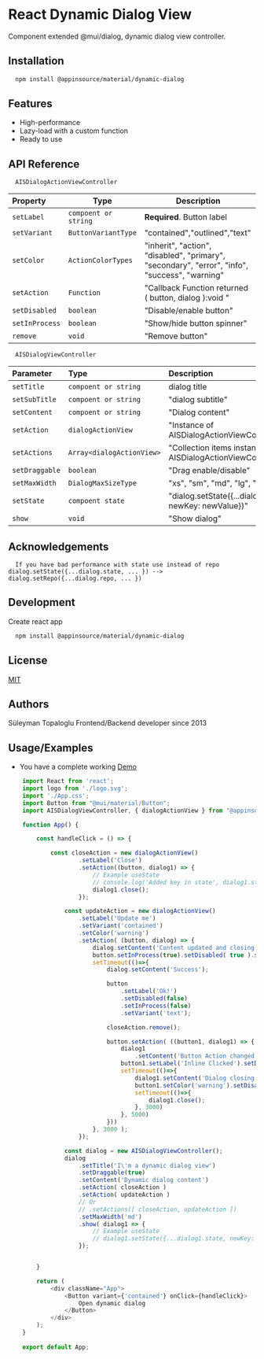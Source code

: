 
# React Dynamic Dialog View

Component extended @mui/dialog, dynamic dialog view controller.
## Installation

```bash
  npm install @appinsource/material/dynamic-dialog
```
    
## Features

- High-performance
- Lazy-load with a custom function
- Ready to use



## API Reference

```http
  AISDialogActionViewController
```

| Property  | Type                    | Description                |
| :-------- | -------                | ------------------------- |
| `setLabel` | `compoent or string` | **Required**. Button label |
| `setVariant` | `ButtonVariantType` | "contained","outlined","text"|
| `setColor` | `ActionColorTypes` | "inherit", "action", "disabled", "primary", "secondary", "error", "info", "success", "warning" |
| `setAction` | `Function` | "Callback Function returned ( button, dialog ):void "|
| `setDisabled` | `boolean` | "Disable/enable button"|
| `setInProcess` | `boolean` | "Show/hide button spinner"|
| `remove` | `void` | "Remove button"|



```http
  AISDialogViewController
```

| Parameter | Type     | Description                       |
| :-------- | :------- | :-------------------------------- |
| `setTitle` | `compoent or string` | dialog title |
| `setSubTitle` | `compoent or string` | "dialog subtitle"|
| `setContent` | `compoent or string` | "Dialog content"|
| `setAction` | `dialogActionView` | "Instance of AISDialogActionViewController"|
| `setActions` | `Array<dialogActionView>` | "Collection items instance of AISDialogActionViewController"|
| `setDraggable` | `boolean` | "Drag enable/disable" |
| `setMaxWidth` | `DialogMaxSizeType` | "xs", "sm", "md", "lg", "xl"|
| `setState` | `compoent state` | "dialog.setState({...dialog.state, newKey: newValue})"|
| `show` | `void` | "Show dialog" |



## Acknowledgements

```http
  If you have bad performance with state use instead of repo dialog.setState({...dialog.state, ... }) --> dialog.setRepo({...dialog.repo, ... })
```


## Development

Create react app
```bash
  npm install @appinsource/material/dynamic-dialog
```


## License

[MIT](https://choosealicense.com/licenses/mit/)


## Authors



Süleyman Topaloglu Frontend/Backend developer since 2013
## Usage/Examples

 - You have a complete working [Demo](https://codesandbox.io/s/dynamic-react-dialog-view-controller-yop9q5)


```javascript
    import React from 'react';
    import logo from './logo.svg';
    import './App.css';
    import Button from "@mui/material/Button";
    import AISDialogViewController, { dialogActionView } from "@appinsource/material/dynamic-dialog";

    function App() {

        const handleClick = () => {

            const closeAction = new dialogActionView()
                    .setLabel('Close')
                    .setAction((button, dialog1) => {
                        // Example useState
                        // console.log('Added key in state', dialog1.state.newKey );
                        dialog1.close();
                    });

                const updateAction = new dialogActionView()
                    .setLabel('Update me')
                    .setVariant('contained')
                    .setColor('warning')
                    .setAction( (button, dialog) => {
                        dialog.setContent('Content updated and closing in 3 sec');
                        button.setInProcess(true).setDisabled( true ).setColor('success');
                        setTimeout(()=>{
                            dialog.setContent('Success');

                            button
                                .setLabel('Ok!')
                                .setDisabled(false)
                                .setInProcess(false)
                                .setVariant('text');

                            closeAction.remove();

                            button.setAction( ((button1, dialog1) => {
                                dialog1
                                    .setContent('Button Action changed another trigged will closing in 5 sec.');
                                button1.setLabel('Inline Clicked').setDisabled(true);
                                setTimeout(()=>{
                                    dialog1.setContent('Dialog closing in 3 sec');
                                    button1.setColor('warning').setDisabled(false);
                                    setTimeout(()=>{
                                        dialog1.close();
                                    }, 3000)
                                }, 5000)
                            }))
                        }, 3000 );
                    });

                const dialog = new AISDialogViewController();
                dialog
                    .setTitle('I\'m a dynamic dialog view')
                    .setDraggable(true)
                    .setContent('Dynamic dialog content')
                    .setAction( closeAction )
                    .setAction( updateAction )
                    // Or 
                    // .setActions([ closeAction, updateAction ])
                    .setMaxWidth('md')
                    .show( dialog1 => {
                        // Example useState
                        // dialog1.setState({...dialog1.state, newKey: 'newValue'})
                    });


        }

        return (
            <div className="App">
                <Button variant={'contained'} onClick={handleClick}>
                    Open dynamic dialog
                </Button>
            </div>
        );
    }
    
    export default App;
```

